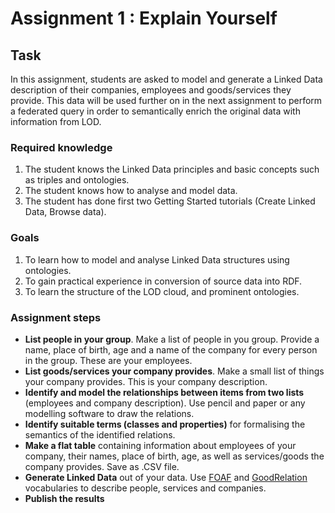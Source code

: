 # Assignment 1 : Explain Yourself

## Task

In this assignment, students are asked to model and generate a Linked Data description of their
companies, employees and goods/services they provide.
This data will be used further on in the next assignment to perform a federated query in order to semantically enrich the original data with information from LOD.

### Required knowledge

1. The student knows the Linked Data principles and basic concepts such as triples and ontologies.
2. The student knows how to analyse and model data.
3. The student has done first two Getting Started tutorials (Create Linked Data, Browse data).

### Goals

1. To learn how to model and analyse Linked Data structures using ontologies.
2. To gain practical experience in conversion of source data into RDF.
3. To learn the structure of the LOD cloud, and prominent ontologies.

### Assignment steps

* **List people in your group**. Make a list of people in you group. Provide a name, place of birth, age and a name of the company for every person in the group. These are your employees.
* **List goods/services your company provides**. Make a small list of things your company provides. This is your company description.
* **Identify and model the relationships between items from two lists** (employees and company description). Use pencil and paper or any modelling software to draw the relations.
* **Identify suitable terms (classes and properties)** for formalising the semantics of the identified relations.
* **Make a flat table** containing information about employees of your company, their names, place of birth, age, as well as services/goods the company provides. Save as .CSV file.
* **Generate Linked Data** out of your data. Use [FOAF](http://xmlns.com/foaf/spec/) and [GoodRelation](http://www.heppnetz.de/ontologies/goodrelations/v1.html) vocabularies to describe people, services and companies.
* **Publish the results**
